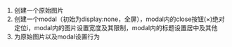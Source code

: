 1. 创建一个原始图片
2. 创建一个modal（初始为display:none，全屏），modal内的close按钮(&times;)绝对定位i，modal内的图片设置宽度及其限制，modal内的标题设置居中及其他
3. 为原始图片以及modal设置行为